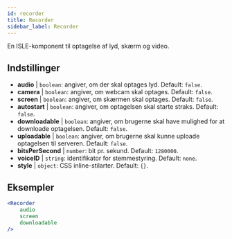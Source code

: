```yaml
---
id: recorder 
title: Recorder
sidebar_label: Recorder
---
```


En ISLE-komponent til optagelse af lyd, skærm og video.

## Indstillinger

* __audio__ | `boolean`: angiver, om der skal optages lyd. Default: `false`.
* __camera__ | `boolean`: angiver, om webcam skal optages. Default: `false`.
* __screen__ | `boolean`: angiver, om skærmen skal optages. Default: `false`.
* __autostart__ | `boolean`: angiver, om optagelsen skal starte straks. Default: `false`.
* __downloadable__ | `boolean`: angiver, om brugerne skal have mulighed for at downloade optagelsen. Default: `false`.
* __uploadable__ | `boolean`: angiver, om brugerne skal kunne uploade optagelsen til serveren. Default: `false`.
* __bitsPerSecond__ | `number`: bit pr. sekund. Default: `1280000`.
* __voiceID__ | `string`: identifikator for stemmestyring. Default: `none`.
* __style__ | `object`: CSS inline-stilarter. Default: `{}`.


## Eksempler

```jsx live
<Recorder 
    audio
    screen
    downloadable
/>
``` 



